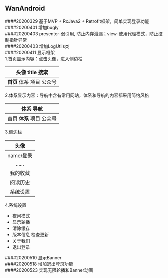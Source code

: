 ## WanAndroid           
####20200329 基于MVP + RxJava2 + Retrofit框架，简单实现登录功能      
####20200401 增加bugly        
####20200403 presenter-弱引用, 防止内存泄漏；view-使用代理模式，防止控制指针异常     
####20200403 增加LogUtils类        
####20200411 显示框架           
1.首页显示内容：点击头像，进入侧边栏

|头像  title   搜索 |
|:-----------:|
| **首页** 体系 项目 公众号|

2.体系显示内容：导航中含有常用网站，体系和导航的内容都采用简约风格

|体系      导航|
|:-----------:|
|首页 __体系__ 项目 公众号|

3.侧边栏

|头像          |
|:-----------:|
|name/登录     |
| ...... |
|我的收藏|
|阅读历史|
|系统设置|

4.系统设置

 - 夜间模式
 - 显示轮播
 - 清除缓存
 - 版本信息   检查更新
 - 关于我们
 - 退出登录

####20200510 显示Banner       
####20200518 增加退出登录功能   
####20200523 实现无限轮播和Banner动画                   
  
